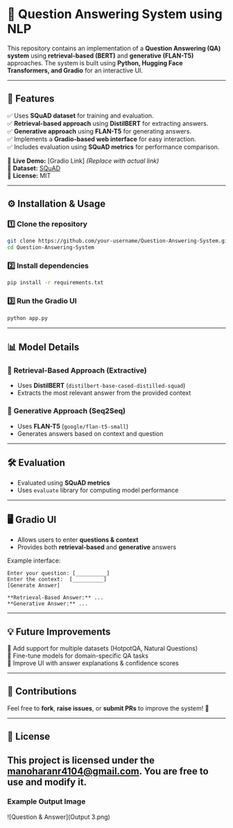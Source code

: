 # 🚀 Question Answering System using NLP

This repository contains an implementation of a **Question Answering (QA) system** using **retrieval-based (BERT)** and **generative (FLAN-T5)** approaches. The system is built using **Python, Hugging Face Transformers, and Gradio** for an interactive UI.

---

## 📌 Features
✅ Uses **SQuAD dataset** for training and evaluation.  
✅ **Retrieval-based approach** using **DistilBERT** for extracting answers.  
✅ **Generative approach** using **FLAN-T5** for generating answers.  
✅ Implements a **Gradio-based web interface** for easy interaction.  
✅ Includes evaluation using **SQuAD metrics** for performance comparison.  

🔗 **Live Demo:** [Gradio Link] *(Replace with actual link)*  
📂 **Dataset:** [SQuAD](https://rajpurkar.github.io/SQuAD-explorer/)  
📜 **License:** MIT  

---

## ⚙️ Installation & Usage

### 1️⃣ Clone the repository
```bash
git clone https://github.com/your-username/Question-Answering-System.git
cd Question-Answering-System
```

### 2️⃣ Install dependencies
```bash
pip install -r requirements.txt
```

### 3️⃣ Run the Gradio UI
```bash
python app.py
```

---

## 📊 Model Details

### 📌 **Retrieval-Based Approach** (Extractive)
- Uses **DistilBERT** (`distilbert-base-cased-distilled-squad`)
- Extracts the most relevant answer from the provided context

### 📌 **Generative Approach** (Seq2Seq)
- Uses **FLAN-T5** (`google/flan-t5-small`)
- Generates answers based on context and question

---

## 🛠️ Evaluation
- Evaluated using **SQuAD metrics**
- Uses `evaluate` library for computing model performance

---

## 🖥️ Gradio UI
- Allows users to enter **questions & context**
- Provides both **retrieval-based** and **generative** answers

Example interface:
```
Enter your question: [__________]
Enter the context:  [__________]
[Generate Answer]

**Retrieval-Based Answer:** ...
**Generative Answer:** ...
```

---

## 💡 Future Improvements
🔹 Add support for multiple datasets (HotpotQA, Natural Questions)  
🔹 Fine-tune models for domain-specific QA tasks  
🔹 Improve UI with answer explanations & confidence scores  

---

## 🤝 Contributions
Feel free to **fork**, **raise issues**, or **submit PRs** to improve the system! 🚀  

---

## 📜 License
This project is licensed under the **manoharanr4104@gmail.com**. You are free to use and modify it.  
----
### Example Output Image
![Question & Answer](Output 3.png)
